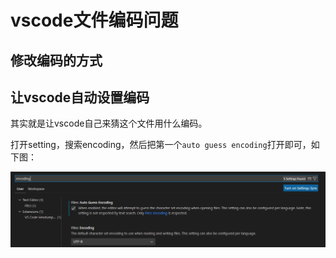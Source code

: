 # vscode文件编码问题

## 修改编码的方式

## 让vscode自动设置编码

其实就是让vscode自己来猜这个文件用什么编码。

打开setting，搜索encoding，然后把第一个`auto guess encoding`打开即可，如下图：

![](asset/AutoGuessEncoding.png)
